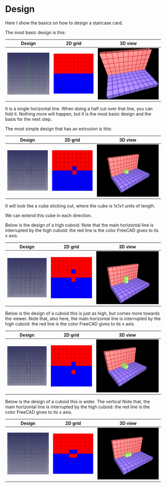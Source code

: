 # Design

Here I show the basics on how to design a staircase card.

The most basic design is this:

Design |2D grid |3D view
-------|-------|-------
![Design of horizontal line](horizontal_line.png)|![2D view of horizontal line](horizontal_line_2d.png)|![3D view of horizontal line](horizontal_line_3d.png)

It is a single horizontal line. When doing a half cut over that
line, you can fold it. Nothing more will happen,
but it is the most basic design and the basis for
the next step.

The most simple design that has an extrusion is this:

Design |2D grid |3D view
-------|-------|-------
![Design of cube](cube.png)|![2D view of cube](cube_2d.png)|![3D view of cube](cube_3d.png)

It will look like a cube sticking out, where the cube
is 1x1x1 units of length.

We can extend this cube in each direction.

Below is the design of a high cuboid. Note that
the main horizontal line is interrupted by the
high cuboid: the red line is the color FreeCAD gives
to its x axis.

Design |2D grid |3D view
-------|-------|-------
![Design of high cuboid](high_cuboid.png)|![2D view of high cuboid](high_cuboid_2d.png)|![3D view of high cuboid](high_cuboid_3d.png)

Below is the design of a cuboid this is just as
high, but comes more towards the viewer. Note that,
also here,
the main horizontal line is interrupted by the
high cuboid: the red line is the color FreeCAD gives
to its x axis.

Design |2D grid |3D view
-------|-------|-------
![Design of forward cuboid](forward_cuboid.png)|![2D view of forward cuboid](forward_cuboid_2d.png)|![3D view of forward cuboid](forward_cuboid_3d.png)

Below is the design of a cuboid this is wider. The vertical
Note that,
the main horizontal line is interrupted by the
high cuboid: the red line is the color FreeCAD gives
to its x axis.

Design |2D grid |3D view
-------|-------|-------
![Design of wide cuboid](wide_cuboid.png)|![2D view of wide cuboid](wide_cuboid_2d.png)|![3D view of wide cuboid](wide_cuboid_3d.png)
